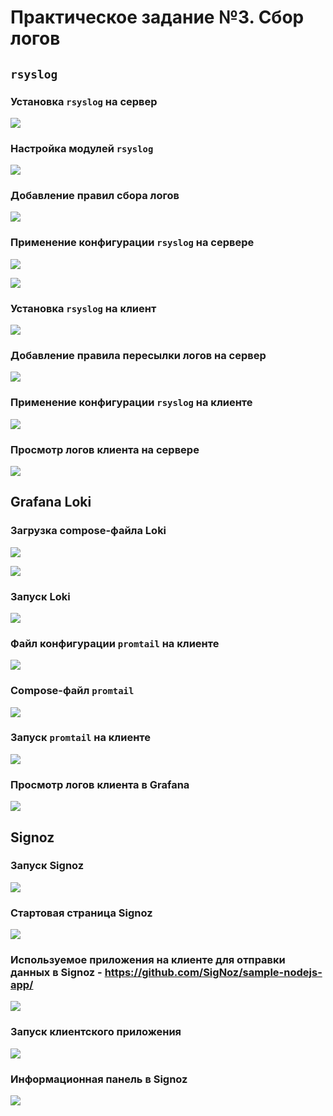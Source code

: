 # Практическое задание №3. Сбор логов

## `rsyslog`

### Установка `rsyslog` на сервер

![](screenshots/rsyslog-install-server.png)

### Настройка модулей `rsyslog`

![](screenshots/rsyslog-modules.png)

### Добавление правил сбора логов

![](screenshots/add-rules-server.png)

### Применение конфигурации `rsyslog` на сервере

![](screenshots/apply-changes-server.png)

![](screenshots/network-sockets.png)

### Установка `rsyslog` на клиент

![](screenshots/rsyslog-install-client.png)

### Добавление правила пересылки логов на сервер

![](screenshots/add-rule-client.png)

### Применение конфигурации `rsyslog` на клиенте

![](screenshots/apply-changes-client.png)

### Просмотр логов клиента на сервере

![](screenshots/check-logs-on-server.png)

## Grafana Loki

### Загрузка compose-файла Loki

![](screenshots/wget-loki.png)

![](screenshots/loki-docker-compose.png)

### Запуск Loki

![](screenshots/start-loki.png)

### Файл конфигурации `promtail` на клиенте

![](screenshots/promtail-config.png)

### Сompose-файл `promtail`

![](screenshots/promtail-docker-compose.png)

### Запуск `promtail` на клиенте

![](screenshots/start-promtail.png)

### Просмотр логов клиента в Grafana

![](screenshots/logs-grafana.png)

## Signoz

### Запуск Signoz

![](screenshots/start-signoz.png)

### Стартовая страница Signoz

![](screenshots/signoz-start-page.png)

### Используемое приложения на клиенте для отправки данных в Signoz - https://github.com/SigNoz/sample-nodejs-app/

![](screenshots/nodejs-docker-compose.png)

### Запуск клиентского приложения

![](screenshots/start-nodejs.png)

### Информационная панель в Signoz

![](screenshots/dashboards.png)
